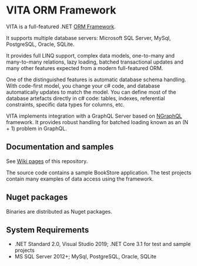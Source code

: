 # VITA ORM Framework  

VITA is a full-featured .NET [ORM Framework](http://en.wikipedia.org/wiki/Object-relational_mapping).

It supports multiple database servers: Microsoft SQL Server, MySql, PostgreSQL, Oracle, SQLite.

It provides full LINQ support, complex data models, one-to-many and many-to-many relations, lazy loading, batched transactional updates and many other features expected from a modern full-featured ORM. 

One of the distinguished features is automatic database schema handling. With code-first model, you change your c# code, and database automatically updates to match the model. You can define most of the database artefacts directly in c# code: tables, indexes, referential constraints, specific data types for columns, etc.

VITA implements integration with a GraphQL Server based on [NGraphQL](https://github.com/rivantsov/ngraphql) framework. It provides robust handling for batched loading known as an (N + 1) problem in GraphQL.  
 
## Documentation and samples
See [Wiki pages](https://github.com/rivantsov/vita/wiki) of this repository.

The source code contains a sample BookStore application. The test projects contain many examples of data access using the framework. 

## Nuget packages
Binaries are distributed as Nuget packages. 

## System Requirements
* .NET Standard 2.0, Visual Studio 2019; .NET Core 3.1 for test and sample projects 
* MS SQL Server 2012+; MySql, PostgreSQL, Oracle, SQLite
